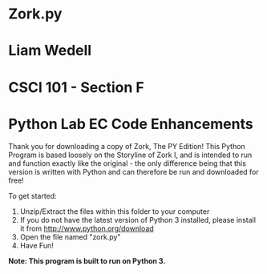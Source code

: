 # Zork.py
# Liam Wedell
# CSCI 101 - Section F
# Python Lab EC Code Enhancements

Thank you for downloading a copy of Zork, The PY Edition!
This Python Program is based loosely on the Storyline of Zork I, and is intended to run and function exactly like the original -
the only difference being that this version is written with Python and can therefore be run and downloaded for free!

To get started:
1. Unzip/Extract the files within this folder to your computer
1. If you do not have the latest version of Python 3 installed, please install it from http://www.python.org/download
1. Open the file named "zork.py"
1. Have Fun!

**Note: This program is built to run on Python 3.**
